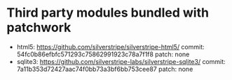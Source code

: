 
# Third party modules bundled with patchwork

 * html5: https://github.com/silverstripe/silverstripe-html5/
   commit: 54fc0b86efbfc571293c75862991923c78a7f1f8
   patch: none
 * sqlite3: https://github.com/silverstripe-labs/silverstripe-sqlite3/
   commit: 7a11b353d72427aac74f0bb73a3bf6bb753cee87
   patch: none

